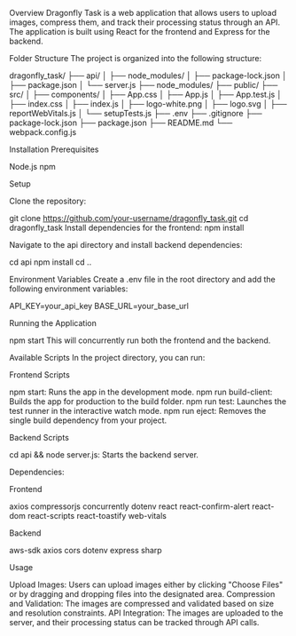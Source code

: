 Overview
Dragonfly Task is a web application that allows users to upload images, compress them, and track their processing status through an API. The application is built using React for the frontend and Express for the backend.

Folder Structure
The project is organized into the following structure:

dragonfly_task/
├── api/
│   ├── node_modules/
│   ├── package-lock.json
│   ├── package.json
│   └── server.js
├── node_modules/
├── public/
├── src/
│   ├── components/
│   ├── App.css
│   ├── App.js
│   ├── App.test.js
│   ├── index.css
│   ├── index.js
│   ├── logo-white.png
│   ├── logo.svg
│   ├── reportWebVitals.js
│   └── setupTests.js
├── .env
├── .gitignore
├── package-lock.json
├── package.json
├── README.md
└── webpack.config.js



Installation
Prerequisites
<!-- --------- -->
Node.js
npm


Setup
<!-- --------- -->
Clone the repository:
<!-- --------- -->
git clone https://github.com/your-username/dragonfly_task.git
cd dragonfly_task
Install dependencies for the frontend:
npm install

Navigate to the api directory and install backend dependencies:
<!-- --------- -->
cd api
npm install
cd ..


Environment Variables
Create a .env file in the root directory and add the following environment variables:
<!-- --------- -->
API_KEY=your_api_key
BASE_URL=your_base_url



Running the Application
<!-- --------- -->
npm start
This will concurrently run both the frontend and the backend.

Available Scripts
In the project directory, you can run:

Frontend Scripts
<!-- --------- -->

npm start: Runs the app in the development mode.
npm run build-client: Builds the app for production to the build folder.
npm run test: Launches the test runner in the interactive watch mode.
npm run eject: Removes the single build dependency from your project.


Backend Scripts
<!-- --------- -->

cd api && node server.js: Starts the backend server.


Dependencies:

Frontend
<!-- --------- -->
axios
compressorjs
concurrently
dotenv
react
react-confirm-alert
react-dom
react-scripts
react-toastify
web-vitals


Backend
<!-- --------- -->
aws-sdk
axios
cors
dotenv
express
sharp



Usage
<!-- --------- -->

Upload Images: Users can upload images either by clicking "Choose Files" or by dragging and dropping files into the designated area.
Compression and Validation: The images are compressed and validated based on size and resolution constraints.
API Integration: The images are uploaded to the server, and their processing status can be tracked through API calls.


